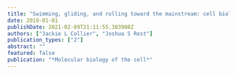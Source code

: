 ```yaml
---
title: "Swimming, gliding, and rolling toward the mainstream: cell biology of marine protists"
date: 2019-01-01
publishDate: 2021-02-09T21:11:55.303908Z
authors: ["Jackie L Collier", "Joshua S Rest"]
publication_types: ["2"]
abstract: ""
featured: false
publication: "*Molecular biology of the cell*"
---
```


